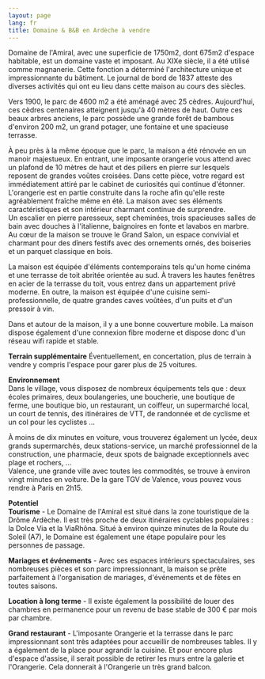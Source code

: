 ```yaml
---
layout: page
lang: fr
title: Domaine & B&B en Ardèche à vendre
---
```


Domaine de l'Amiral, avec une superficie de 1750m2, dont 675m2 d'espace habitable, est un domaine vaste et imposant. Au XIXe siècle, il a été utilisé comme magnanerie. Cette fonction a déterminé l'architecture unique et impressionnante du bâtiment. Le journal de bord de 1837 atteste des diverses activités qui ont eu lieu dans cette maison au cours des siècles.

Vers 1900, le parc de 4600 m2 a été aménagé avec 25 cèdres. Aujourd'hui, ces cèdres centenaires atteignent jusqu'à 40 mètres de haut. Outre ces beaux arbres anciens, le parc possède une grande forêt de bambous d'environ 200 m2, un grand potager, une fontaine et une spacieuse terrasse.

À peu près à la même époque que le parc, la maison a été rénovée en un manoir majestueux. En entrant, une imposante orangerie vous attend avec un plafond de 10 mètres de haut et des piliers en pierre sur lesquels reposent de grandes voûtes croisées. Dans cette pièce, votre regard est immédiatement attiré par le cabinet de curiosités qui continue d'étonner. L'orangerie est en partie construite dans la roche afin qu'elle reste agréablement fraîche même en été. La maison avec ses éléments caractéristiques et son intérieur charmant continue de surprendre.   
Un escalier en pierre paresseux, sept cheminées, trois spacieuses salles de bain avec douches à l'italienne, baignoires en fonte et lavabos en marbre. Au cœur de la maison se trouve le Grand Salon, un espace convivial et charmant pour des dîners festifs avec des ornements ornés, des boiseries et un parquet classique en bois.

La maison est équipée d'éléments contemporains tels qu'un home cinéma et une terrasse de toit abritée orientée au sud. À travers les hautes fenêtres en acier de la terrasse du toit, vous entrez dans un appartement privé moderne. En outre, la maison est équipée d'une cuisine semi-professionnelle, de quatre grandes caves voûtées, d'un puits et d'un pressoir à vin.   
  
Dans et autour de la maison, il y a une bonne couverture mobile. La maison dispose également d'une connexion fibre moderne et dispose donc d'un réseau wifi rapide et stable.   
  
**Terrain supplémentaire**
Éventuellement, en concertation, plus de terrain à vendre y compris l'espace pour garer plus de 25 voitures.

**Environnement**  
Dans le village, vous disposez de nombreux équipements tels que : deux écoles primaires, deux boulangeries, une boucherie, une boutique de ferme, une boutique bio, un restaurant, un coiffeur, un supermarché local, un court de tennis, des itinéraires de VTT, de randonnée et de cyclisme et un col pour les cyclistes ...

À moins de dix minutes en voiture, vous trouverez également un lycée, deux grands supermarchés, deux stations-service, un marché professionnel de la construction, une pharmacie, deux spots de baignade exceptionnels avec plage et rochers, ...  
Valence, une grande ville avec toutes les commodités, se trouve à environ vingt minutes en voiture. De la gare TGV de Valence, vous pouvez vous rendre à Paris en 2h15.   
  
**Potentiel**  
**Tourisme** - Le Domaine de l'Amiral est situé dans la zone touristique de la Drôme Ardèche. Il est très proche de deux itinéraires cyclables populaires : la Dolce Via et la ViaRhôna. Situé à environ quinze minutes de la Route du Soleil (A7), le Domaine est également une étape populaire pour les personnes de passage.   
  
**Mariages et événements** - Avec ses espaces intérieurs spectaculaires, ses nombreuses pièces et son parc impressionnant, la maison se prête parfaitement à l'organisation de mariages, d'événements et de fêtes en toutes saisons.

**Location à long terme** - Il existe également la possibilité de louer des chambres en permanence pour un revenu de base stable de 300 € par mois par chambre.

**Grand restaurant** - L'imposante Orangerie et la terrasse dans le parc impressionnant sont très adaptées pour accueillir de nombreuses tables. Il y a également de la place pour agrandir la cuisine. Et pour encore plus d'espace d'assise, il serait possible de retirer les murs entre la galerie et l'Orangerie. Cela donnerait à l'Orangerie un très grand balcon.